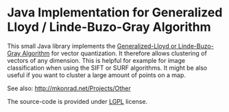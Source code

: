 # Java Implementation for Generalized Lloyd / Linde-Buzo-Gray Algorithm

This small Java library implements the [Generalized-Lloyd or Linde-Buzo-Gray Algorithm](http://en.wikipedia.org/wiki/Linde%96Buzo%96Gray_algorithm) for vector quantization. It therefore allows clustering of vectors of any dimension. This is helpful for example for image classification when using the SIFT or SURF algorithms. It might be also useful if you want to cluster a large amount of points on a map.

See also: http://mkonrad.net/Projects/Other

The source-code is provided under [LGPL](http://www.gnu.org/licenses/lgpl.html) license.
